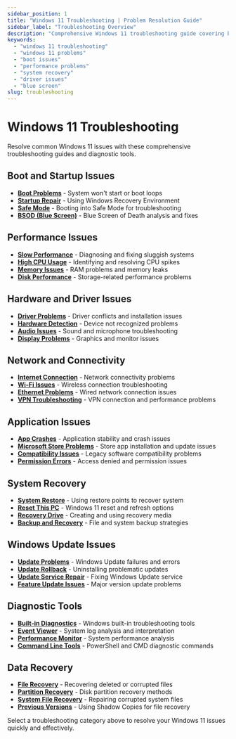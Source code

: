 ```yaml
---
sidebar_position: 1
title: "Windows 11 Troubleshooting | Problem Resolution Guide"
sidebar_label: "Troubleshooting Overview"
description: "Comprehensive Windows 11 troubleshooting guide covering boot issues, performance problems, driver conflicts, and system recovery options."
keywords: 
  - "windows 11 troubleshooting"
  - "windows 11 problems"
  - "boot issues"
  - "performance problems"
  - "system recovery"
  - "driver issues"
  - "blue screen"
slug: troubleshooting
---
```


# Windows 11 Troubleshooting

Resolve common Windows 11 issues with these comprehensive troubleshooting guides and diagnostic tools.

## Boot and Startup Issues

- **[Boot Problems](./boot-issues/)** - System won't start or boot loops
- **[Startup Repair](./startup-repair/)** - Using Windows Recovery Environment
- **[Safe Mode](./safe-mode/)** - Booting into Safe Mode for troubleshooting
- **[BSOD (Blue Screen)](./blue-screen/)** - Blue Screen of Death analysis and fixes

## Performance Issues

- **[Slow Performance](./slow-performance/)** - Diagnosing and fixing sluggish systems
- **[High CPU Usage](./high-cpu/)** - Identifying and resolving CPU spikes
- **[Memory Issues](./memory-issues/)** - RAM problems and memory leaks
- **[Disk Performance](./disk-performance/)** - Storage-related performance problems

## Hardware and Driver Issues

- **[Driver Problems](./driver-issues/)** - Driver conflicts and installation issues
- **[Hardware Detection](./hardware-detection/)** - Device not recognized problems
- **[Audio Issues](./audio-problems/)** - Sound and microphone troubleshooting
- **[Display Problems](./display-issues/)** - Graphics and monitor issues

## Network and Connectivity

- **[Internet Connection](./internet-connection/)** - Network connectivity problems
- **[Wi-Fi Issues](./wifi-problems/)** - Wireless connection troubleshooting
- **[Ethernet Problems](./ethernet-issues/)** - Wired network connection issues
- **[VPN Troubleshooting](./vpn-issues/)** - VPN connection and performance problems

## Application Issues

- **[App Crashes](./app-crashes/)** - Application stability and crash issues
- **[Microsoft Store Problems](./store-issues/)** - Store app installation and update issues
- **[Compatibility Issues](./compatibility/)** - Legacy software compatibility problems
- **[Permission Errors](./permission-errors/)** - Access denied and permission issues

## System Recovery

- **[System Restore](./system-restore/)** - Using restore points to recover system
- **[Reset This PC](./reset-pc/)** - Windows 11 reset and refresh options
- **[Recovery Drive](./recovery-drive/)** - Creating and using recovery media
- **[Backup and Recovery](./backup-recovery/)** - File and system backup strategies

## Windows Update Issues

- **[Update Problems](./update-issues/)** - Windows Update failures and errors
- **[Update Rollback](./update-rollback/)** - Uninstalling problematic updates
- **[Update Service Repair](./update-service/)** - Fixing Windows Update service
- **[Feature Update Issues](./feature-updates/)** - Major version update problems

## Diagnostic Tools

- **[Built-in Diagnostics](./diagnostics/)** - Windows built-in troubleshooting tools
- **[Event Viewer](./event-viewer/)** - System log analysis and interpretation
- **[Performance Monitor](./performance-monitor/)** - System performance analysis
- **[Command Line Tools](./command-line/)** - PowerShell and CMD diagnostic commands

## Data Recovery

- **[File Recovery](./file-recovery/)** - Recovering deleted or corrupted files
- **[Partition Recovery](./partition-recovery/)** - Disk partition recovery methods
- **[System File Recovery](./system-files/)** - Repairing corrupted system files
- **[Previous Versions](./previous-versions/)** - Using Shadow Copies for file recovery

Select a troubleshooting category above to resolve your Windows 11 issues quickly and effectively.